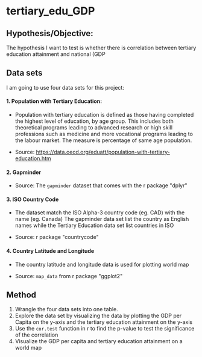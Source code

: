 # tertiary_edu_GDP

## Hypothesis/Objective:
The hypothesis I want to test is whether there is correlation between tertiary education attainment and national (GDP

## Data sets
I am going to use four data sets for this project:

#### 1. Population with Tertiary Education:
-	Population with tertiary education is defined as those having completed the highest level of education, by age group. This includes both theoretical programs leading to advanced research or high skill professions such as medicine and more vocational programs leading to the labour market. The measure is percentage of same age population.

- Source:
https://data.oecd.org/eduatt/population-with-tertiary-education.htm

#### 2. Gapminder
- Source: The `gapminder` dataset that comes with the r package "dplyr"

#### 3. ISO Country Code
- The dataset match the ISO Alpha-3 country code (eg. CAD) with the name (eg. Canada)
The gapminder data set list the country as English names while the Tertiary Education data set list countries in ISO

- Source: r package "countrycode"

#### 4. Country Latitude and Longitude
- The country latitude and longitude data is used for plotting world map

- Source: `map_data` from r package "ggplot2"


## Method
1. Wrangle the four data sets into one table.
2. Explore the data set by visualizing the data by plotting the GDP per Capita on the y-axis and the tertiary education attainment on the y-axis
3. Use the `cor.test` function in r to find the p-value to test the significance of the correlation
4. Visualize the GDP per capita and tertiary education attainment on a world map
